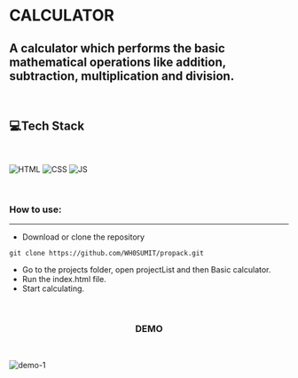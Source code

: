
# CALCULATOR

## A calculator which performs the basic mathematical operations like addition, subtraction, multiplication and division.

<br>

## 💻Tech Stack
<br>

![HTML](https://img.shields.io/badge/html5%20-%23E34F26.svg?&style=for-the-badge&logo=html5&logoColor=white)
![CSS](https://img.shields.io/badge/css3%20-%231572B6.svg?&style=for-the-badge&logo=css3&logoColor=white)
![JS](https://img.shields.io/badge/javascript%20-%23323330.svg?&style=for-the-badge&logo=javascript&logoColor=%23F7DF1E)

<br>

### How to use:

---

- Download or clone the repository

```
git clone https://github.com/WH0SUMIT/propack.git
```

- Go to the projects folder, open projectList and then Basic calculator.
- Run the index.html file.
- Start calculating.

<br>

<h3 align="center">DEMO</h3>

<br>


![demo-1](https://user-images.githubusercontent.com/56999749/125576357-52acde93-4894-408e-8011-dca66780e592.JPG)
